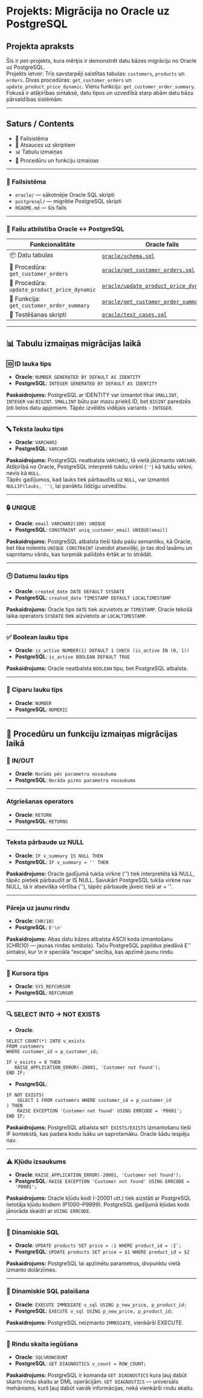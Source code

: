 # Projekts: Migrācija no Oracle uz PostgreSQL

## Projekta apraksts

Šis ir pet-projekts, kura mērķis ir demonstrēt datu bāzes migrāciju no Oracle uz PostgreSQL.  
Projekts ietver:
Trīs savstarpēji saistītas tabulas: `customers`, `products` un `orders`.
Divas procedūras: `get_customer_orders` un `update_product_price_dynamic`.
Vienu funkciju: `get_customer_order_summary`.
Fokusā ir atšķirības sintaksē, datu tipos un uzvedībā starp abām datu bāzu pārvaldības sistēmām.

---

## Saturs / Contents

- 📁 Failsistēma
- 🔗 Atsauces uz skriptiem
- 📊 Tabulu izmaiņas
- 🧩 Procedūru un funkciju izmaiņas

---

### 📁 Failsistēma
- `oracle/` — sākotnējie Oracle SQL skripti
- `postgresql/` — migrētie PostgreSQL skripti
- `README.md` — šis fails

---

### 📂 Failu atbilstība Oracle ↔ PostgreSQL

| Funkcionalitāte                        | Oracle fails                                                   | PostgreSQL fails                                                  |
|----------------------------------------|-----------------------------------------------------------------|-------------------------------------------------------------------|
| 📦 Datu tabulas                        | [`oracle/schema.sql`](oracle/schema.sql)                       | [`postgresql/schema.sql`](postgresql/schema.sql)                  |
| 📄 Procedūra: `get_customer_orders`    | [`oracle/get_customer_orders.sql`](oracle/procedure_get_customer_orders.sql) | [`postgresql/get_customer_orders.sql`](postgresql/procedure_get_customer_orders.sql) |
| 📄 Procedūra: `update_product_price_dynamic` | [`oracle/update_product_price_dynamic.sql`](oracle/procedure_update_product_price_dynamic.sql) | [`postgresql/update_product_price_dynamic.sql`](postgresql/procedure_update_product_price_dynamic.sql) |
| 📄 Funkcija: `get_customer_order_summary` | [`oracle/get_customer_order_summary.sql`](oracle/function_get_customer_order_summary.sql) | [`postgresql/get_customer_order_summary.sql`](postgresql/function_get_customer_order_summary.sql) |
| 🧪 Testēšanas skripti                  | [`oracle/test_cases.sql`](oracle/test_cases.sql)                                            | [`postgresql/test_cases.sql`](postgresql/test_cases.sql)         |

---

## 📊 Tabulu izmaiņas migrācijas laikā


###  🆔 ID lauka tips
 - **Oracle**: `NUMBER GENERATED BY DEFAULT AS IDENTITY`
 - **PostgreSQL**: `INTEGER GENERATED BY DEFAULT AS IDENTITY`

 **Paskaidrojums:**  PostgreSQL ar IDENTITY var izmantot tikai `SMALLINT`, `INTEGER` vai `BIGINT`. `SMALLINT` būtu par mazu priekš ID, bet `BIGINT` paredzēs ļoti lielos datu apjomiem.
 Tāpēc izvēlēts vidējais variants - `INTEGER`.

---

###  🔤 Teksta lauku tips
 - **Oracle**: `VARCHAR2`
 - **PostgreSQL**: `VARCHAR`

**Paskaidrojums:** PostgreSQL neatbalsta `VARCHAR2`, tā vietā jāizmanto `VARCHAR`. 
                   Atšķirībā no Oracle, PostgreSQL interpretē tukšu virkni (`''`) kā tukšu virkni, nevis kā `NULL`.  
                   Tāpēc gadījumos, kad lauks tiek pārbaudīts uz `NULL`, var izmantot `NULLIF(lauks, '')`, lai panāktu līdzīgu uzvedību.

---

###  🔒 UNIQUE
 - **Oracle**: `email VARCHAR2(100) UNIQUE`
 - **PostgreSQL**: `CONSTRAINT uniq_customer_email UNIQUE(email)`
 
**Paskaidrojums:** PostgreSQL atbalsta tieši tādu pašu semantiku, kā Oracle, bet tika nolemts `UNIQUE CONSTRAINT` izveidot atsevišķi,
                   jo tas dod lasāmu un saprotamu vārdu, kas turpmāk palīdzēs ērtāk ar to strādāt.

---

###  🕒 Datumu lauku tips
 - **Oracle**: `created_date DATE DEFAULT SYSDATE`
 - **PostgreSQL**: `created_date TIMESTAMP DEFAULT LOCALTIMESTAMP`

**Paskaidrojums:** Oracle tips `DATE` tiek aizvietots ar `TIMESTAMP`.
                   Oracle tekošā laika operators `SYSDATE` tiek aizvietots ar `LOCALTIMESTAMP`.

---

### ✅ Boolean lauku tips
 - **Oracle**: `is_active NUMBER(1) DEFAULT 1 CHECK (is_active IN (0, 1))`
 - **PostgreSQL**: `is_active BOOLEAN DEFAULT TRUE`

**Paskaidrojums:** Oracle neatbalsta `BOOLEAN` tipu, bet PostgreSQL atbalsta.

---

### 🔢 Ciparu lauku tips
 - **Oracle**: `NUMBER`
 - **PostgreSQL**: `NUMERIC`

---


## 🧩 Procedūru un funkciju izmaiņas migrācijas laikā

### 🔁 IN/OUT
 - **Oracle**: `Norāda pēc parametra nosaukuma`
 - **PostgreSQL**: `Norāda pirms parametra nosaukuma`

---

### Atgriešanas operators
 - **Oracle**: `RETURN`
 - **PostgreSQL**: `RETURNS`

---

### Teksta pārbaude uz NULL
 - **Oracle**: `IF v_summary IS NULL THEN`
 - **PostgreSQL**: `IF v_summary = '' THEN`

**Paskaidrojums:** Oracle gadījumā tukša virkne ('') tiek interpretēta kā NULL, tāpēc pietiek pārbaudīt ar IS NULL.
                   Savukārt PostgreSQL tukša virkne nav NULL, tā ir atsevišķa vērtība (''), tāpēc pārbaude jāveic tieši ar = ''.

---

### Pāreja uz jaunu rindu
 - **Oracle**: `CHR(10)`
 - **PostgreSQL**: `E'\n'`

**Paskaidrojums:** Abas datu bāzes atbalsta ASCII koda izmantošanu (CHR(10) — jaunas rindas simbols).
                   Taču PostgreSQL papildus piedāvā E'' sintaksi, kur \n ir speciāla “escape” secība, kas apzīmē jaunu rindu.

---

### 🎯 Kursora tips 
 - **Oracle**: `SYS_REFCURSOR`
 - **PostgreSQL**: `REFCURSOR`

---

### 🔍 SELECT INTO -> NOT EXISTS 
 - **Oracle**: 

 ```
 SELECT COUNT(*) INTO v_exists
 FROM customers
 WHERE customer_id = p_customer_id;

 IF v_exists = 0 THEN
    RAISE_APPLICATION_ERROR(-20001, 'Customer not found');
END IF;
```

 - **PostgreSQL**:

```
IF NOT EXISTS(
	SELECT 1 FROM customers WHERE customer_id = p_customer_id
) THEN
	RAISE EXCEPTION 'Customer not found' USING ERRCODE = 'P0001';
END IF;
```

**Paskaidrojums:** PostgreSQL atbalsta `NOT EXISTS/EXISTS` izmantošanu tieši IF kontekstā, kas padara kodu īsāku un saprotamāku. Oracle šādu iespēju nav.

---

### ⚠️ Kļūdu izsaukums
 - **Oracle**: `RAISE_APPLICATION_ERROR(-20001, 'Customer not found');`
 - **PostgreSQL**: `RAISE EXCEPTION 'Customer not found' USING ERRCODE = 'P0001';`

**Paskaidrojums:** Oracle kļūdu kodi (-20001 utt.) tiek aizstāti ar PostgreSQL lietotāja kļūdu kodiem (P1000–P9999).
                   PostgreSQL gadījumā kļūdas kods jānorāda skaidri ar `USING ERRCODE`.

---

### 🧠 Dinamiskie SQL
 - **Oracle**: `UPDATE products SET price = :1 WHERE product_id = :2';`
 - **PostgreSQL**: `UPDATE products SET price = $1 WHERE product_id = $2`

**Paskaidrojums:** PostgreSQL lai apzīmētu parametrus, divpunktu vietā izmanto dolārzīmes.

---

### 🚀 Dinamiskie SQL palaišana
 - **Oracle**: `EXECUTE IMMEDIATE v_sql USING p_new_price, p_product_id;`
 - **PostgreSQL**: `EXECUTE v_sql USING p_new_price, p_product_id;`

**Paskaidrojums:** PostgreSQL neizmanto `IMMEDIATE`, vienkārši EXECUTE.

---

### 🔢 Rindu skaita iegūšana
 - **Oracle**: `SQL%ROWCOUNT`
 - **PostgreSQL**: `GET DIAGNOSTICS v_count = ROW_COUNT;`

**Paskaidrojums:** PostgreSQL ir komanda `GET DIAGNOSTICS` kura ļauj dabūt skarto rindu skaitu ar DML operācijām. 
                   `GET DIAGNOSTICS` — universāls mehānisms, kurš ļauj dabūt vairāk informācijas, nekā vienkārši rindu skaitu.
